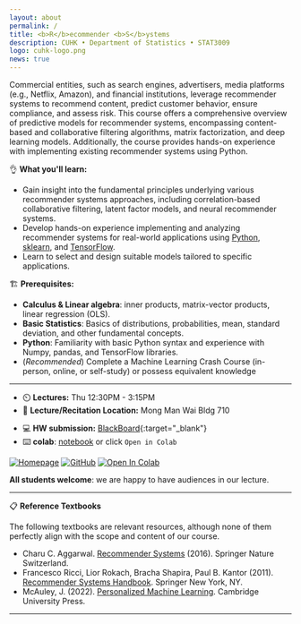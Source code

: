 ```yaml
---
layout: about
permalink: /
title: <b>R</b>ecommender <b>S</b>ystems
description: CUHK • Department of Statistics • STAT3009
logo: cuhk-logo.png
news: true
---
```


Commercial entities, such as search engines, advertisers, media platforms (e.g., Netflix, Amazon), and financial institutions, leverage recommender systems to recommend content, predict customer behavior, ensure compliance, and assess risk. This course offers a comprehensive overview of predictive models for recommender systems, encompassing content-based and collaborative filtering algorithms, matrix factorization, and deep learning models. Additionally, the course provides hands-on experience with implementing existing recommender systems using Python.

👌 **What you'll learn:**

- Gain insight into the fundamental principles underlying various recommender systems approaches, including correlation-based collaborative filtering, latent factor models, and neural recommender systems.
- Develop hands-on experience implementing and analyzing recommender systems for real-world applications using [Python](https://www.python.org/), [sklearn](https://scikit-learn.org/stable/), and [TensorFlow](https://www.tensorflow.org/).
- Learn to select and design suitable models tailored to specific applications.

🏗️ **Prerequisites:**

- **Calculus & Linear algebra**: inner products, matrix-vector products, linear regression (OLS).
- **Basic Statistics**: Basics of distributions, probabilities, mean, standard deviation, and other fundamental concepts.
- **Python**: Familiarity with basic Python syntax and experience with Numpy, pandas, and TensorFlow libraries.
- (*Recommended*) Complete a Machine Learning Crash Course (in-person, online, or self-study) or possess equivalent knowledge

***

- ⏲️ **Lectures:** Thu 12:30PM - 3:15PM
- 🎒 **Lecture/Recitation Location:** Mong Man Wai Bldg 710
<!-- - **Office Hours Location:** [Gates-Hillman Center 8228](https://goo.gl/maps/74vUj6uoaTTzYM937){:target="\_blank"} -->
<!-- - **Discussion:** [Piazza](https://piazza.com){:target="\_blank"} -->
- 💻 **HW submission:** [BlackBoard](https://blackboard.cuhk.edu.hk/){:target="\_blank"}
- ⌨️ **colab**: [notebook](https://colab.research.google.com/drive/1zDZdebMX_v-3H57Ar4_b8qkyKRs7cEqX?usp=sharing) or click `Open in Colab`

[![Homepage](https://img.shields.io/badge/CUHK-STAT3009-blueviolet)](https://www.bendai.org/CUHK-STAT3009/)
[![GitHub](https://img.shields.io/badge/github-%23121011.svg?style=for-the-badge&logo=github&logoColor=white)](https://github.com/statmlben/CUHK-STAT3009) 
[![Open In Colab](https://colab.research.google.com/assets/colab-badge.svg)](https://colab.research.google.com/drive/16ZYCw19wTsPZt_tE05FEU1fTvQiOHcSS?usp=sharing)


**All students welcome**: we are happy to have audiences in our lecture.

***

📋 **Reference Textbooks** 

The following textbooks are relevant resources, although none of them perfectly align with the scope and content of our course.

- Charu C. Aggarwal. [Recommender Systems](https://doi.org/10.1007/978-3-319-29659-3) (2016). Springer Nature Switzerland.
- Francesco Ricci, Lior Rokach, Bracha Shapira, Paul B. Kantor (2011). [Recommender Systems Handbook](https://doi.org/10.1007/978-0-387-85820-3). Springer New York, NY.
- McAuley, J. (2022). [Personalized Machine Learning](https://cseweb.ucsd.edu/~jmcauley/pml/). Cambridge University Press.

***